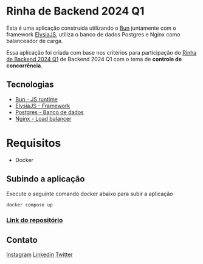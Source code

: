 # Rinha de Backend 2024 Q1

Esta é uma aplicação construída utilizando o [Bun](https://bun.sh/) juntamente com o framework [ElysiaJS](https://elysiajs.com/), utiliza o banco de dados Postgres e Nginx como balanceador de carga.

Essa aplicação foi criada com base nos critérios para participação do [Rinha de Backend 2024 Q1](https://github.com/zanfranceschi/rinha-de-backend-2024-q1/tree/main) de Backend 2024 Q1 com o tema de **controle de concorrência**.

## Tecnologias
- [Bun - JS runtime](https://bun.sh/)
- [ElysiaJS - Framework](https://elysiajs.com/)
- [Postgres - Banco de dados](https://www.postgresql.org/)
- [Nginx - Load balancer](https://www.nginx.com/)

# Requisitos
- Docker

## Subindo a aplicação

Execute o seguinte comando docker abaixo para subir a aplicação
```bash
docker compose up
```

### [Link do repositório](https://github.com/cairocampos/rinha-backend-2024-Q1)

## Contato
[Instagram](https://www.instagram.com/cairocampos98)
[Linkedin](https://br.linkedin.com/in/cairo-campos-a369b2174)
[Twitter](https://twitter.com/cairocampos98)
